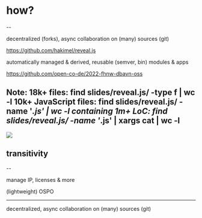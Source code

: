 # how?

--

decentralized (forks), async collaboration on (many) sources (git)

https://github.com/hakimel/reveal.js

automatically managed & derived, reusable (semver, bin) modules & apps

https://github.com/open-co-de/2022-fhnw-dbavn-oss

Note:
18k+ files: find slides/reveal.js/ -type f | wc -l
10k+ JavaScript files: find slides/reveal.js/ -name '*.js' | wc -l
containing 1m+ LoC: find slides/reveal.js/ -name '*.js' | xargs cat | wc -l
--

![](https://upload.wikimedia.org/wikipedia/commons/2/26/Transitivität_Graph.png)

## transitivity

--

manage IP, licenses & more

(lightweight) OSPO

---

decentralized, async collaboration on (many) sources (git)